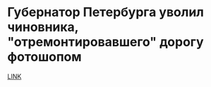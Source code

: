 # Губернатор Петербурга уволил чиновника, "отремонтировавшего" дорогу фотошопом



[LINK](https://varlamov.ru/2105099.html)